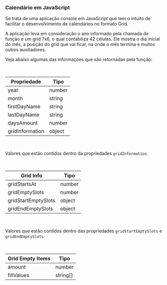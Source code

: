 ### Calendário em JavaScript

Se trata de uma aplicação console em JavaScript que tem o intuito de facilitar o desenvolvimento de calendários no formato Grid.

A aplicação leva em consideração o ano informado pela chamada da função e um grid 7x6, o qual contabiliza 42 células. Ele mostra o dia inicial do mês, a posição do grid que vai ficar, na onde o mês termina e muitos outros auxiliadores.

Veja abaixo algumas das informações que são retornadas pela função:

<br>

| Propriedade  | Tipo   |
|--------|--------|
| year   | number |
| month  | string |
| firstDayName  | string |
| lastDayName  | string |
| daysAmount  | number |
| gridInformation  |  object|

<br>

Valores que estão contidos dentro da propriedades `gridInformation`.

<br>


| Grid Info  | Tipo   |
|--------|--------|
| gridStartsAt   | number |
| gridEmptySlots  | number |
| gridStartEmptySlots  | object |
| gridEndEmptySlots  | object |

<br>

Valores que estão contidos dentro das propriedades `gridStartEmptySlots` e `gridEndEmptySlots`.

<br>


| Grid Empty Items  | Tipo   |
|--------|--------|
| amount   | number |
| fillValues  | string[] |






